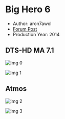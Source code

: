 # Big Hero 6

* Author: aron7awol
* [Forum Post](https://www.avsforum.com/threads/bass-eq-for-filtered-movies.2995212/post-56698012)
* Production Year: 2014

## DTS-HD MA 7.1

![img 0](https://i.imgur.com/nDgXhmy.jpg)

![img 1](https://i.imgur.com/d0J641E.jpg)

## Atmos

![img 2](https://i.imgur.com/TBREqa1.jpg)

![img 3](https://i.imgur.com/0FxjkrK.png)

